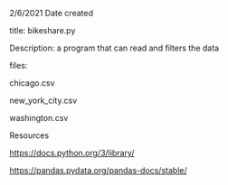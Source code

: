 2/6/2021 Date created

title:
bikeshare.py 

Description:
a program that can read and filters the data

files:

chicago.csv

new_york_city.csv

washington.csv

Resources

https://docs.python.org/3/library/

https://pandas.pydata.org/pandas-docs/stable/
